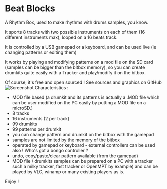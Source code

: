 Beat Blocks
===========

A Rhythm Box, used to make rhythms with drums samples, you know.

It sports 8 tracks with two possible instruments on each of them (16 different instruments max), looped on a 16 beats track.

It is controlled by a USB gamepad or a keyboard, and can be used live (ie changing patterns or editing them)

It works by playing and modifying patterns on a mod file on the SD card (samples can be bigger than the bitbox memory), so you can create drumkits quite easily with a Tracker and play/modify it on the bitbox.

Of course, it's free and open sourced ! See sources and graphics on GitHub
![Screenshot](http://i.imgur.com/SkTXoVG.png)
Characteristics :

  *  MOD file based (a drumkit and its patterns is actually a .MOD file which can be user modified on the PC easily by putting a MOD file on a microSD.)
  *  8 tracks
  *  16 instruments (2 per track)
  *  99 drumkits
  *  99 patterns per drumkit
  *  you can change pattern and drumkit on the bitbox with the gamepad
  *  samples are not limited by the memory of the bitbox
  *  operated by gamepad or keyboard - external controllers can be used also ! Who's got a bongo controller ?
  *  undo, copy/paste/clear pattern available (from the gamepad)
  *  MOD file / drumkits samples can be prepared on a PC with a tracker such a milky tracker, fast tracker or OpenMPT by example) and can be played by VLC, winamp or many existing players as is.

Enjoy !



